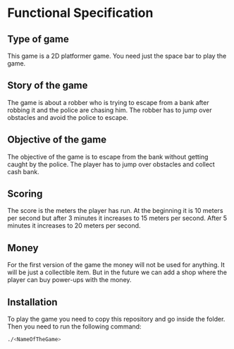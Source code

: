 # Functional Specification

## Type of game

This game is a 2D platformer game.
You need just the space bar to play the game.

## Story of the game

The game is about a robber who is trying to escape from a bank after robbing it and the police are chasing him. The robber has to jump over obstacles and avoid the police to escape.

## Objective of the game

The objective of the game is to escape from the bank without getting caught by the police. The player has to jump over obstacles and collect cash bank.

## Scoring

The score is the meters the player has run. At the beginning it is 10 meters per second but after 3 minutes it increases to 15 meters per second. After 5 minutes it increases to 20 meters per second.

## Money

For the first version of the game the money will not be used for anything. It will be just a collectible item. But in the future we can add a shop where the player can buy power-ups with the money.

## Installation

To play the game you need to copy this repository and go inside the folder. Then you need to run the following command:

```bash
./<NameOfTheGame>
```

